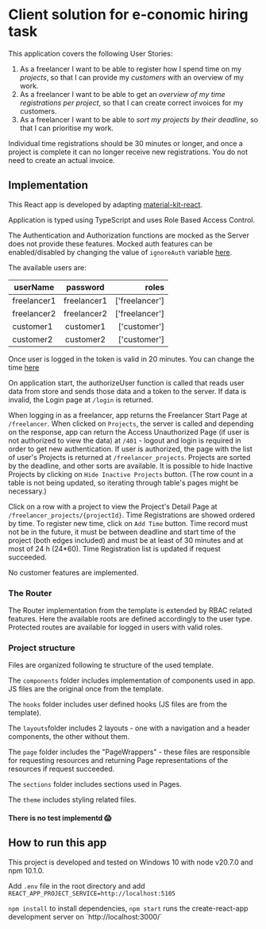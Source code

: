 # Client solution for e-conomic hiring task

This application covers the following User Stories:

1. As a freelancer I want to be able to register how I spend time on my _projects_, so that I can provide my _customers_ with an overview of my work.
2. As a freelancer I want to be able to get an _overview of my time registrations per project_, so that I can create correct invoices for my customers.
3. As a freelancer I want to be able to _sort my projects by their deadline_, so that I can prioritise my work.

Individual time registrations should be 30 minutes or longer, and once a project is complete it can no longer receive new registrations. You do not need to create an actual invoice.


## Implementation

This React app is developed by adapting [material-kit-react](https://github.com/minimal-ui-kit/material-kit-react/tree/main).

Application is typed using TypeScript and uses Role Based Access Control.

The Authentication and Authorization functions are mocked as the Server does not provide these features. Mocked auth features can be enabled/disabled by  changing the value of `ignoreAuth` variable [here](https://github.com/kasarama/Visma.Timelogger.Client/blob/8e9e975201e533a3cf7a51ce9033d0261ac9ea65/src/App.tsx#L25).

The available users are:

| userName   |      password      |  roles |
|----------|:-------------:|------:|
| freelancer1 |    freelancer1   |   ['freelancer'] |
| freelancer2 |    freelancer2   |   ['freelancer'] |
| customer1 |    customer1   |   ['customer'] |
| customer2 |    customer2   |   ['customer'] |

Once user is logged in the token is valid in 20 minutes. You can change the time [here](https://github.com/kasarama/Visma.Timelogger.Client/blob/8e9e975201e533a3cf7a51ce9033d0261ac9ea65/src/_mock/mockFunctions.tsx#L19)

On application start, the authorizeUser function is called that reads user data from store and sends those data and a token to the server. If data is invalid, the Login page at `/login` is returned.

When logging in as a freelancer, app returns the Freelancer Start Page at `/freelancer`.
When clicked on `Projects`, the server is called and depending on the response, app can return the Access Unauthorized Page (if user is not authorized to view the data) at `/401` - logout and login is required in order to get new authentication.
If user is authorized, the page with the list of user's Projects is returned at `/freelancer_projects`.
Projects are sorted by the deadline, and other sorts are available. It is possible to hide Inactive Projects by clicking on `Hide Inactive Projects` button. (The row count in a table is not being updated, so iterating through table's pages might be necessary.)

Click on a row with a project to view the Project's Detail Page at `/freelancer_projects/{projectId}`.
Time Registrations are showed ordered by time. 
To register new time, click on `Add Time` button. Time record must not be in the future, it must be between deadline and start time of the project (both edges included) and must be at least of 30 minutes and at most of 24 h (24*60). Time Registration list is updated if request succeeded.

No customer features are implemented.

### The Router

The Router implementation from the template is extended by RBAC related features. Here the available roots are defined accordingly to the user type.
Protected routes are available for logged in users with valid roles.


### Project structure

Files are organized following te structure of the used template.

The `components` folder includes implementation of components used in app. JS files are the original once from the template.

The `hooks` folder includes user defined hooks (JS files are from the template).

The `layouts`folder includes 2 layouts - one with a navigation and a header components, the other without them.

The `page` folder includes the "PageWrappers" - these files are responsible for requesting resources and returning Page representations of the resources if request succeeded.

The `sections` folder includes sections used in Pages.

The `theme` includes styling related files.


#### There is no test implementd 😱


## How to run this app

This project is developed and tested on Windows 10 with node v20.7.0 and npm 10.1.0.

Add `.env` file in the root directory and add `REACT_APP_PROJECT_SERVICE=http://localhost:5105`

`npm install` to install dependencies, `npm start` runs the create-react-app development server on `http://localhost:3000/´


